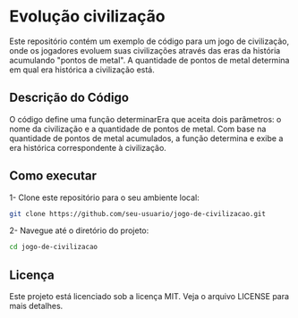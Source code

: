 # Evolução civilização

Este repositório contém um exemplo de código para um jogo de civilização, onde os jogadores evoluem suas civilizações através das eras da história acumulando "pontos de metal". A quantidade de pontos de metal determina em qual era histórica a civilização está.

## Descrição do Código
O código define uma função determinarEra que aceita dois parâmetros: o nome da civilização e a quantidade de pontos de metal. Com base na quantidade de pontos de metal acumulados, a função determina e exibe a era histórica correspondente à civilização.

## Como executar
1- Clone este repositório para o seu ambiente local:
```bash
git clone https://github.com/seu-usuario/jogo-de-civilizacao.git
```
2- Navegue até o diretório do projeto:
```bash 
cd jogo-de-civilizacao
```

## Licença
Este projeto está licenciado sob a licença MIT. Veja o arquivo LICENSE para mais detalhes.

